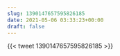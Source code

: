 ```yaml
---
slug: 1390147657595826185
date: 2021-05-06 03:33:23+00:00
draft: false
---
```


{{< tweet 1390147657595826185 >}}
